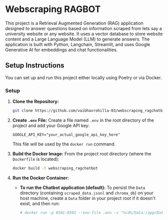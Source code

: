 
# Webscraping RAGBOT
This project is a Retrieval Augmented Generation (RAG) application designed to answer questions based on information scraped from lets say a university website or any website. It uses a vector database to store website content and a Large Language Model (LLM) to generate answers. The application is built with Python, Langchain, Streamlit, and uses Google Generative AI for embeddings and chat functionalities.

## Setup Instructions

You can set up and run this project either locally using Poetry or via Docker.

### Setup

1.  **Clone the Repository:**
    ```bash
    git clone https://github.com/vaibhavrohilla-03/webscraping_ragchatbot.git

2.  **Create `.env` File:**
    Create a file named `.env` in the root directory of the project and add your Google API key:
    ```env
    GOOGLE_API_KEY="your_actual_google_api_key_here"
    ```
    This file will be used by the `docker run` command.

3.  **Build the Docker Image:**
    From the project root directory (where the `Dockerfile` is located):
    ```bash
    docker build -t webscraping_ragchatbot 
    ```

4.  **Run the Docker Container:**

    * **To run the Chatbot application (default):**
        To persist the `Data` directory (containing `scraped_data.jsonl` and `chroma_db`) on your host machine, create a `Data` folder in your project root if it doesn't exist, and then run:
        ```bash
        # docker run -p 8501:8501 --env-file .env -v "%cd%/Data:/app/Data" webscraping_ragchatbot
        ```
